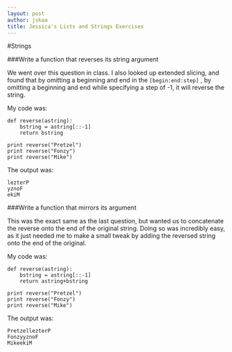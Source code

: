 ```yaml
---
layout: post
author: jskaa
title: Jessica's Lists and Strings Exercises
---
```


#Strings

###Write a function that reverses its string argument

We went over this question in class. I also looked up extended slicing, and found that by omitting a beginning and end in the ```[begin:end:step]``` , by omitting a beginning and end while specifying a step of -1, it will reverse the string. 

My code was:

```
def reverse(astring):
    bstring = astring[::-1]
    return bstring

print reverse("Pretzel")
print reverse("Fonzy")
print reverse("Mike")
```

The output was:

```
lezterP
yznoF
ekiM
```

###Write a function that mirrors its argument

This was the exact same as the last question, but wanted us to concatenate the reverse onto the end of the original string. Doing so was incredibly easy, as it just needed me to make a small tweak by adding the reversed string onto the end of the original.

My code was:

```
def reverse(astring):
    bstring = astring[::-1]
    return astring+bstring

print reverse("Pretzel")
print reverse("Fonzy")
print reverse("Mike")
```

The output was: 

```
PretzellezterP
FonzyyznoF
MikeekiM
```



